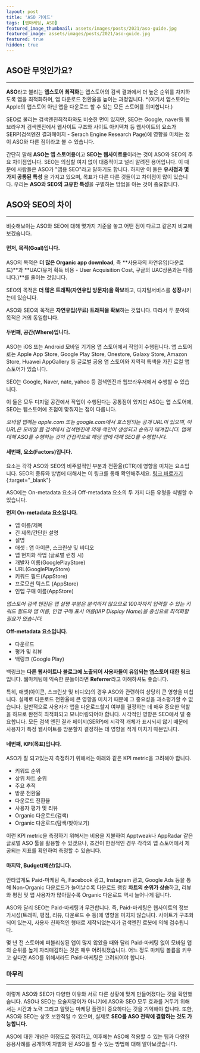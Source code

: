 ```yaml
---
layout: post
title: 'ASO 가이드'
tags: [앱마케팅, ASO]
featured_image_thumbnail: assets/images/posts/2021/aso-guide.jpg
featured_image: assets/images/posts/2021/aso-guide.jpg
featured: true
hidden: true
---
```


## ASO란 무엇인가요?

------

**ASO**라고 불리는 **앱스토어 최적화**는 앱스토어의 검색 결과에서 더 높은 순위를 차지하도록 앱을 최적화하며, 앱 다운로드 전환율을 높이는 과정입니다. *(여기서 앱스토어는 Apple의 앱스토어 아닌 앱을 다운로드 할 수 있는 모든 스토어를 의미합니다.)



SEO로 불리는 검색엔진최적화와도 비슷한 면이 있지만, SEO는 Google, naver등 웹브라우저 검색엔진에서 웹사이트 구조와 사이트 아키텍처 등 웹사이트의 요소가 SERP(검색엔진 결과페이지 - Serach Engine Research Page)에 영향을 미치는 점이 ASO와 다른 점이라고 볼 수 있습니다.



간단히 말해 **ASO는 앱 스토어용**이고 **SEO는 웹사이트용**이라는 것이 ASO와 SEO의 주요 차이점입니다. SEO는 의심할 여지 없이 대중적이고 널리 알려진 용어입니다. 이 때문에 사람들은 ASO가 "앱용 SEO"라고 말하기도 합니다. 하지만 이 둘은 **유사점과 몇 가지 공통된 특성** 을 가지고 있으며, 목표가 다른 다른 것들이고 차이점이 많이 있습니다. 우리는 **ASO와 SEO의 고유한 특성**을 구별하는 방법을 아는 것이 중요합니다.



## ASO와 SEO의 차이

------

비슷해보이는 ASO와 SEO에 대해 몇가지 기준을 놓고 어떤 점이 다르고 같은지 비교해보겠습니다.

#### 먼저, **목적**(Goal)입니다.

ASO의 목적은 **더 많은 Organic app download**, 즉 **사용자의 자연유입(다운로드)**과 **UAC(유저 획득 비용 - User Acquisition Cost, 구글의 UAC상품과는 다릅니다.)**를 줄이는 것입니다.

SEO의 목적은 **더 많은 트래픽(자연유입 방문자)을 확보**하고, 디지털서비스를 **성장**시키는데 있습니다.

ASO와 SEO의 목적은 **자연유입(무료) 트래픽을 확보**하는 것입니다. 따라서 두 분야의 목적은 거의 동일합니다.



#### 두번째, **공간**(Where)입니다.

ASO는 iOS 또는 Android 모바일 기기용 앱 스토어에서 작업이 수행됩니다. 앱 스토어로는 Apple App Store, Google Play Store, Onestore, Galaxy Store, Amazon Store, Huawei AppGallery 등 글로벌 공용 앱 스토어와 지역적 특색을 가진 로컬 앱 스토어가 있습니다.

SEO는 Google, Naver, nate, yahoo 등 검색엔진과 웹브라우저에서 수행할 수 있습니다.

이 둘은 모두 디지털 공간에서 작업이 수행된다는 공통점이 있지만 ASO는 앱 스토어에, SEO는 웹스토어에 초점이 맞춰지는 점이 다릅니다.

*모바일 앱에는 apple.com 또는 google.com에서 호스팅되는 공개 URL이 있으며, 이 URL은 모바일 웹 검색에서 검색엔진에 의해 색인이 생성되고 순위가 매겨집니다. 앱에 대해 ASO를 수행하는 것이 간접적으로 해당 앱에 대해 SEO를 수행합니다.*



#### 세번째, **요소**(Factors)입니다.

요소는 각각 ASO와 SEO의 비주얼적인 부분과 전환율(CTR)에 영향을 미치는 요소입니다. SEO의 종류와 방법에 대해서는 이 링크를 통해 확인해주세요. [링크 바로가기](http://hongtani.com/SEO-uglytruth){:target="_blank"}

ASO에는 On-metadata 요소과 Off-metadata 요소의 두 가지 다른 유형을 식별할 수 있습니다.

**먼저 On-metadata 요소입니다.**

- 앱 이름/제목
- 긴 제목/간단한 설명
- 설명
- 애셋 : 앱 아이콘, 스크린샷 및 비디오
- 앱 현지화 작업 (글로벌 런칭 시)
- 개발자 이름(GooglePlayStore)
- URL(GooglePlayStore)
- 키워드 필드(AppStore)
- 프로모션 텍스트 (AppStore)
- 인앱 구매 이름(AppStore)

*앱스토어 검색 엔진은 앱 설명 부분은 분석하지 않으므로 100자까지 입력할 수 있는 키워드 필드와 앱 이름, 인앱 구매 표시 이름(IAP Display Name)을 중심으로 최적화할 필요가 있습니다.*

**Off-metadata 요소입니다.**

- 다운로드
- 평가 및 리뷰
- 백링크 (Google Play)

백링크는 **다른 웹사이트나 블로그에 노출되어 사용자들이 유입되는 앱스토어 대한 링크** 입니다. 웹마케팅에 익숙한 분들이라면 **Referrer**라고 이해하셔도 좋습니다.



특히, 애셋(아이콘, 스크린샷 및 비디오)의 경우 ASO와 관련하여 상당히 큰 영향을 미칩니다. 실제로 다운로드 전환율에 큰 영향을 미치기 때문에 그 중요성을 과소평가할 수 없습니다. 일반적으로 사용자가 앱을 다운로드할지 여부를 결정하는 데 매우 중요한 역할을 하므로 완전히 최적화되고 모니터링되어야 합니다. 시각적인 영향은 SEO에서 덜 중요합니다. 모든 검색 엔진 결과 페이지(SERP)에 시각적 개체가 표시되지 않기 때문에 사용자가 특정 웹사이트를 방문할지 결정하는 데 영향을 적게 미치기 때문입니다.



#### 네번째, **KPI**(목표)입니다.

ASO가 잘 되고있는지 측정하기 위해서는 아래와 같은 KPI metric을 고려해야 합니다.

- 키워드 순위
- 상위 차트 순위
- 주요 추적
- 방문 전환율
- 다운로드 전환율
- 사용자 평가 및 리뷰
- Organic 다운로드(검색)
- Organic 다운로드(탐색/찾아보기)

이런 KPI metric을 측정하기 위해서는 비용을 지불하여 Apptweak나 AppRadar 같은 글로벌 ASO 툴을 활용할 수 있겠으나, 조건이 한정적인 경우 각각의 앱 스토어에서 제공되는 지표를 확인하여 측정할 수 있습니다.



#### 마지막, **Budget**(예산)입니다.

안타깝게도 Paid-마케팅 즉, Facebook 광고, Instagram 광고, Google Ads 등을 통해 Non-Organic 다운로드가 늘어날수록  다운로드 랭킹 **차트의 순위가 상승**하고, 리뷰와 평점 및 앱 사용자가 많아질수록 Organic 다운로드 역시 늘어나게 됩니다.

ASO와 달리 SEO는 Paid-마케팅과 무관합니다. 즉, Paid-마케팅은 웹사이트의 정보 가시성(트래픽, 평점, 리뷰, 다운로드 수 등)에 영향을 미치지 않습니다. 사이트가 구조화되어 있는지, 사용자 친화적인 형태로 제작되었는지가 검색엔진 로봇에 의해 검수됩니다.

몇 년 전 스토어에 퍼블리싱된 앱이 많지 않았을 때와 달리 Paid-마케팅 없이 모바일 앱의 순위를 높게 자리매김하는 것은 매우 어려워졌습니다. 어느 정도 마케팅 볼륨을 키우고 싶다면 ASO를 위해서라도 Paid-마케팅은 고려되어야 합니다.



### 마무리

------

이렇게 ASO와 SEO가 다양한 이유와 서로 다른 상황에 맞게 만들어졌다는 것을 확인했습니다. ASO나 SEO는 요술지팡이가 아니기에 ASO와 SEO 모두 효과를 거두기 위해서는 시간과 노력 그리고 알맞는 마케팅 플랜이 중요하다는 것을 기억해야 합니다. 또한, ASO와 SEO는 상호 보완적일 수 있으며, 실제로 **SEO를 ASO 전략에 결합하는 것도 가능합니다.**

ASO에 대한 개념은 이정도로 정리하고, 이후에는 ASO에 적용할 수 있는 팁과 다양한 응용사례를 공개하여 차별화 된 ASO를 할 수 있는 방법에 대해 알아보겠습니다.
